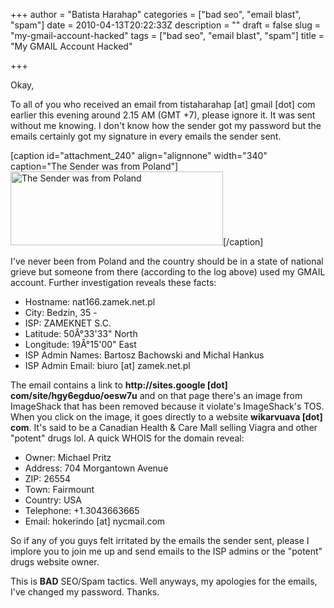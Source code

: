 +++
author = "Batista Harahap"
categories = ["bad seo", "email blast", "spam"]
date = 2010-04-13T20:22:33Z
description = ""
draft = false
slug = "my-gmail-account-hacked"
tags = ["bad seo", "email blast", "spam"]
title = "My GMAIL Account Hacked"

+++


Okay,

To all of you who received an email from tistaharahap [at] gmail [dot] com earlier this evening around 2.15 AM (GMT +7), please ignore it. It was sent without me knowing. I don't know how the sender got my password but the emails certainly got my signature in every emails the sender sent.

[caption id="attachment_240" align="alignnone" width="340" caption="The Sender was from Poland"]<a href="http://www.bango29.com/go/wp-content/uploads/2010/04/Screen-shot-2010-04-14-at-3.03.31-AM.png"><img class="size-full wp-image-240  " title="The Sender was from Poland" src="http://www.bango29.com/go/wp-content/uploads/2010/04/Screen-shot-2010-04-14-at-3.03.31-AM.png" alt="The Sender was from Poland" width="340" height="118" /></a>[/caption]

I've never been from Poland and the country should be in a state of national grieve but someone from there (according to the log above) used my GMAIL account. Further investigation reveals these facts:
<ul>
	<li>Hostname: nat166.zamek.net.pl</li>
	<li>City: Bedzin, 35 -</li>
	<li>ISP: ZAMEKNET S.C.</li>
	<li>Latitude: 50Â°33'33" North</li>
	<li>Longitude: 19Â°15'00" East</li>
	<li>ISP Admin Names: Bartosz Bachowski and Michal Hankus</li>
	<li>ISP Admin Email: biuro [at] zamek.net.pl</li>
</ul>
The email contains a link to <strong>http://sites.google [dot] com/site/hgy6egduo/oesw7u</strong> and on that page there's an image from ImageShack that has been removed because it violate's ImageShack's TOS. When you click on the image, it goes directly to a website <strong>wikarvuava [dot] com</strong>. It's said to be a Canadian Health &amp; Care Mall selling Viagra and other "potent" drugs lol. A quick WHOIS for the domain reveal:
<ul>
	<li>Owner: Michael Pritz</li>
	<li>Address: 704 Morgantown Avenue</li>
	<li>ZIP: 26554</li>
	<li>Town: Fairmount</li>
	<li>Country: USA</li>
	<li>Telephone: +1.3043663665</li>
	<li>Email: hokerindo [at] nycmail.com</li>
</ul>
So if any of you guys felt irritated by the emails the sender sent, please I implore you to join me up and send emails to the ISP admins or the "potent" drugs website owner.

This is <strong>BAD</strong> SEO/Spam tactics. Well anyways, my apologies for the emails, I've changed my password. Thanks.
